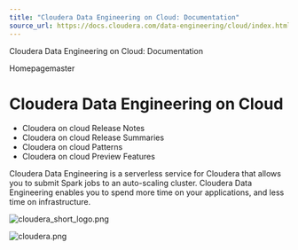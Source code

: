 ```yaml
---
title: "Cloudera Data Engineering on Cloud: Documentation"
source_url: https://docs.cloudera.com/data-engineering/cloud/index.html
---
```


Cloudera Data Engineering on Cloud: Documentation




Homepagemaster



# Cloudera Data Engineering on Cloud

* Cloudera on cloud Release Notes
* Cloudera on cloud Release Summaries
* Cloudera on cloud Patterns
* Cloudera on cloud Preview Features

Cloudera Data Engineering is a serverless service for Cloudera that allows you to submit Spark jobs to an auto-scaling
cluster. Cloudera Data Engineering enables you to spend more time on your applications, and
less time on infrastructure.

![cloudera_short_logo.png](https://docs.cloudera.com/common/img/cloudera_short_logo.png)

![cloudera.png](https://docs.cloudera.com/common/img/cloudera.png)
